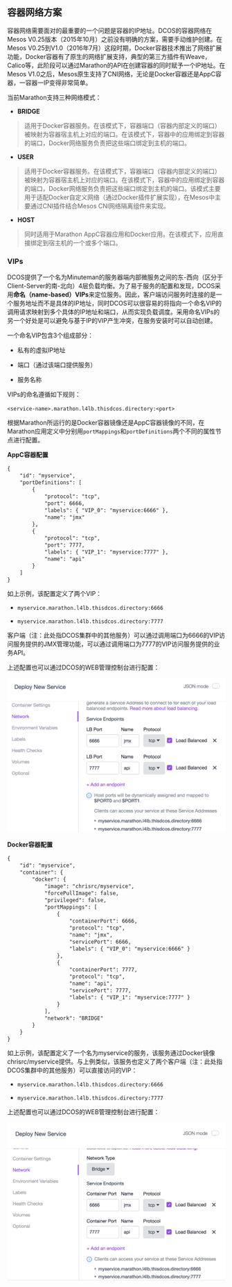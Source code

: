 ## 容器网络方案

容器网络需要面对的最重要的一个问题是容器的IP地址。DCOS的容器网络在Mesos V0.25版本（2015年10月）之前没有明确的方案，需要手动维护创建。在Mesos V0.25到V1.0（2016年7月）这段时期，Docker容器技术推出了网络扩展功能，Docker容器有了原生的网络扩展支持，典型的第三方插件有Weave，Calico等，此阶段可以通过Marathon的API在创建容器的同时赋予一个IP地址。在Mesos V1.0之后，Mesos原生支持了CNI网络，无论是Docker容器还是AppC容器，一容器一IP变得非常简单。

当前Marathon支持三种网络模式：

* **BRIDGE**

> 适用于Docker容器服务。在该模式下，容器端口（容器内部定义的端口）被映射为容器宿主机上对应的端口。在该模式下，容器中的应用绑定到容器的端口，Docker网络服务负责把这些端口绑定到主机的端口。

* **USER**

> 适用于Docker容器服务。在该模式下，容器端口（容器内部定义的端口）被映射为容器宿主机上对应的端口。在该模式下，容器中的应用绑定到容器的端口，Docker网络服务负责把这些端口绑定到主机的端口。该模式主要用于适配Docker自定义网络（通过Docker插件扩展实现），在Mesos中主要通过CNI插件结合Mesos CNI网络隔离组件来实现。

* **HOST**

> 同时适用于Marathon AppC容器应用和Docker应用。在该模式下，应用直接绑定到宿主机的一个或多个端口。

### VIPs

DCOS提供了一个名为Minuteman的服务器端内部微服务之间的东-西向（区分于Client-Server的南-北向）4层负载均衡。为了易于服务的配置和发现，DCOS采用**命名（name-based）VIPs**来定位服务。因此，客户端访问服务时连接的是一个服务地址而不是具体的IP地址，同时DCOS可以很容易的将指向一个命名VIP的调用请求映射到多个具体的IP地址和端口，从而实现负载调度。采用命名VIPs的另一个好处是可以避免与基于IP的VIP产生冲突，在服务安装时可以自动创建。

一个命名VIP包含3个组成部分：

* 私有的虚拟IP地址

* 端口（通过该端口提供服务）

* 服务名称


VIPs的命名遵循如下规则：

`<service-name>.marathon.l4lb.thisdcos.directory:<port>`

根据Marathon所运行的是Docker容器镜像还是AppC容器镜像的不同，在Marathon应用定义中分别用`portMappings`和`portDefinitions`两个不同的属性节点进行配置。

**AppC容器配置**

```
{
    "id": "myservice",
    "portDefinitions": [ 
        { 
            "protocol": "tcp", 
            "port": 6666, 
            "labels": { "VIP_0": "myservice:6666" }, 
            "name": "jmx" 
        }, 
        { 
            "protocol": "tcp", 
            "port": 7777, 
            "labels": { "VIP_1": "myservice:7777" }, 
            "name": "api" 
        } 
    ]
}
```

如上示例，该配置定义了两个VIP：

* `myservice.marathon.l4lb.thisdcos.directory:6666`

* `myservice.marathon.l4lb.thisdcos.directory:7777`


客户端（注：此处指DCOS集群中的其他服务）可以通过调用端口为6666的VIP访问服务提供的JMX管理功能，可以通过调用端口为7777的VIP访问服务提供的业务API。

上述配置也可以通过DCOS的WEB管理控制台进行配置：

![](/assets/dcos_network_vip_appc.png)

**Docker容器配置**

```
{ 
    "id": "myservice", 
    "container": { 
        "docker": { 
            "image": "chrisrc/myservice", 
            "forcePullImage": false, 
            "privileged": false, 
            "portMappings": [ 
                { 
                    "containerPort": 6666, 
                    "protocol": "tcp", 
                    "name": "jmx", 
                    "servicePort": 6666, 
                    "labels": { "VIP_0": "myservice:6666" } 
                }, 
                { 
                    "containerPort": 7777, 
                    "protocol": "tcp", 
                    "name": "api", 
                    "servicePort": 7777, 
                    "labels": { "VIP_1": "myservice:7777" } 
                } 
            ], 
            "network": "BRIDGE" 
        } 
    }
}
```

如上示例，该配置定义了一个名为myservice的服务，该服务通过Docker镜像chrisrc\/myservice提供。与上例类似，该服务也定义了两个客户端（注：此处指DCOS集群中的其他服务）可以直接访问的VIP：

* `myservice.marathon.l4lb.thisdcos.directory:6666`

* `myservice.marathon.l4lb.thisdcos.directory:7777`


上述配置也可以通过DCOS的WEB管理控制台进行配置：

![](/assets/dcos_network_vip_docker.png)

